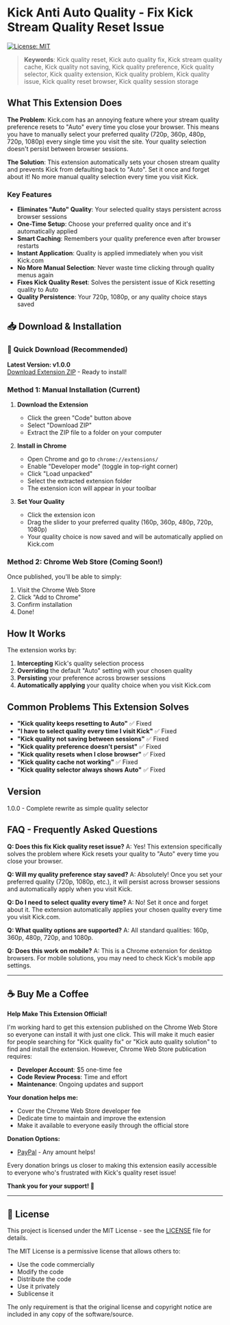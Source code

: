 # Kick Anti Auto Quality - Fix Kick Stream Quality Reset Issue

[![License: MIT](https://img.shields.io/badge/License-MIT-yellow.svg)](https://opensource.org/licenses/MIT)

> **Keywords**: Kick quality reset, Kick auto quality fix, Kick stream quality cache, Kick quality not saving, Kick quality preference, Kick quality selector, Kick quality extension, Kick quality problem, Kick quality issue, Kick quality reset browser, Kick quality session storage

## What This Extension Does

**The Problem**: Kick.com has an annoying feature where your stream quality preference resets to "Auto" every time you close your browser. This means you have to manually select your preferred quality (720p, 360p, 480p, 720p, 1080p) every single time you visit the site. Your quality selection doesn't persist between browser sessions.

**The Solution**: This extension automatically sets your chosen stream quality and prevents Kick from defaulting back to "Auto". Set it once and forget about it! No more manual quality selection every time you visit Kick.

### Key Features

- **Eliminates "Auto" Quality**: Your selected quality stays persistent across browser sessions
- **One-Time Setup**: Choose your preferred quality once and it's automatically applied
- **Smart Caching**: Remembers your quality preference even after browser restarts
- **Instant Application**: Quality is applied immediately when you visit Kick.com
- **No More Manual Selection**: Never waste time clicking through quality menus again
- **Fixes Kick Quality Reset**: Solves the persistent issue of Kick resetting quality to Auto
- **Quality Persistence**: Your 720p, 1080p, or any quality choice stays saved

## 📥 Download & Installation

### 🚀 Quick Download (Recommended)
**Latest Version: v1.0.0**  
[Download Extension ZIP](kick-anti-auto-quality-v1.0.0.zip) - Ready to install!

### Method 1: Manual Installation (Current)

1. **Download the Extension**

   - Click the green "Code" button above
   - Select "Download ZIP"
   - Extract the ZIP file to a folder on your computer

2. **Install in Chrome**

   - Open Chrome and go to `chrome://extensions/`
   - Enable "Developer mode" (toggle in top-right corner)
   - Click "Load unpacked"
   - Select the extracted extension folder
   - The extension icon will appear in your toolbar

3. **Set Your Quality**
   - Click the extension icon
   - Drag the slider to your preferred quality (160p, 360p, 480p, 720p, 1080p)
   - Your quality choice is now saved and will be automatically applied on Kick.com

### Method 2: Chrome Web Store (Coming Soon!)

Once published, you'll be able to simply:

1. Visit the Chrome Web Store
2. Click "Add to Chrome"
3. Confirm installation
4. Done!

## How It Works

The extension works by:

1. **Intercepting** Kick's quality selection process
2. **Overriding** the default "Auto" setting with your chosen quality
3. **Persisting** your preference across browser sessions
4. **Automatically applying** your quality choice when you visit Kick.com

## Common Problems This Extension Solves

- **"Kick quality keeps resetting to Auto"** ✅ Fixed
- **"I have to select quality every time I visit Kick"** ✅ Fixed
- **"Kick quality not saving between sessions"** ✅ Fixed
- **"Kick quality preference doesn't persist"** ✅ Fixed
- **"Kick quality resets when I close browser"** ✅ Fixed
- **"Kick quality cache not working"** ✅ Fixed
- **"Kick quality selector always shows Auto"** ✅ Fixed

## Version

1.0.0 - Complete rewrite as simple quality selector

## FAQ - Frequently Asked Questions

**Q: Does this fix Kick quality reset issue?**
A: Yes! This extension specifically solves the problem where Kick resets your quality to "Auto" every time you close your browser.

**Q: Will my quality preference stay saved?**
A: Absolutely! Once you set your preferred quality (720p, 1080p, etc.), it will persist across browser sessions and automatically apply when you visit Kick.

**Q: Do I need to select quality every time?**
A: No! Set it once and forget about it. The extension automatically applies your chosen quality every time you visit Kick.com.

**Q: What quality options are supported?**
A: All standard qualities: 160p, 360p, 480p, 720p, and 1080p.

**Q: Does this work on mobile?**
A: This is a Chrome extension for desktop browsers. For mobile solutions, you may need to check Kick's mobile app settings.

---

## ☕ Buy Me a Coffee

**Help Make This Extension Official!**

I'm working hard to get this extension published on the Chrome Web Store so everyone can install it with just one click. This will make it much easier for people searching for "Kick quality fix" or "Kick auto quality solution" to find and install the extension. However, Chrome Web Store publication requires:

- **Developer Account**: $5 one-time fee
- **Code Review Process**: Time and effort
- **Maintenance**: Ongoing updates and support

**Your donation helps me:**

- Cover the Chrome Web Store developer fee
- Dedicate time to maintain and improve the extension
- Make it available to everyone easily through the official store

**Donation Options:**

- [PayPal](https://paypal.me/firatmelih) - Any amount helps!

Every donation brings us closer to making this extension easily accessible to everyone who's frustrated with Kick's quality reset issue!

**Thank you for your support! 🙏**

---

## 📄 License

This project is licensed under the MIT License - see the [LICENSE](LICENSE) file for details.

The MIT License is a permissive license that allows others to:

- Use the code commercially
- Modify the code
- Distribute the code
- Use it privately
- Sublicense it

The only requirement is that the original license and copyright notice are included in any copy of the software/source.
